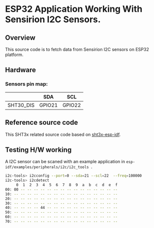 # ESP32 Application Working With Sensirion I2C Sensors.

## Overview

This source code is to fetch data from Sensirion I2C sensors on ESP32 platform.

## Hardware

### Sensors pin map:

|                  | SDA    | SCL    |
| ---------------- | ------ | ------ |
| SHT30_DIS        | GPIO21 | GPIO22 |

## Reference source code

This SHT3x related source code based on 
[sht3x-esp-idf](https://github.com/gschorcht/sht3x-esp-idf).

## Testing H/W working

A I2C sensor can be scaned with an example application in `esp-idf/examples/peripherals/i2c/i2c_tools `.

```bash
i2c-tools> i2cconfig --port=0 --sda=21 --scl=22  --freq=100000
i2c-tools> i2cdetect
     0  1  2  3  4  5  6  7  8  9  a  b  c  d  e  f
00: 00 -- -- -- -- -- -- -- -- -- -- -- -- -- -- -- 
10: -- -- -- -- -- -- -- -- -- -- -- -- -- -- -- -- 
20: -- -- -- -- -- -- -- -- -- -- -- -- -- -- -- -- 
30: -- -- -- -- -- -- -- -- -- -- -- -- -- -- -- -- 
40: -- -- -- -- 44 -- -- -- -- -- -- -- -- -- -- -- 
50: -- -- -- -- -- -- -- -- -- -- -- -- -- -- -- -- 
60: -- -- -- -- -- -- -- -- -- -- -- -- -- -- -- -- 
70: -- -- -- -- -- -- -- -- -- -- -- -- -- -- -- -- 
```
